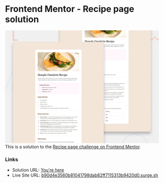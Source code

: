# Frontend Mentor - Recipe page solution

![Design preview for the Recipe page coding challenge](./desktop-preview.jpg)
This is a solution to the [Recipe page challenge on Frontend Mentor](https://www.frontendmentor.io/challenges/recipe-page-KiTsR8QQKm).

### Links

- Solution URL: [You're here](https://github.com/xphstos/fe-recipe-page)
- Live Site URL: [b90d4e3560b81041798dab82ff7115313b9420d0.surge.sh](https://b90d4e3560b81041798dab82ff7115313b9420d0.surge.sh/)
